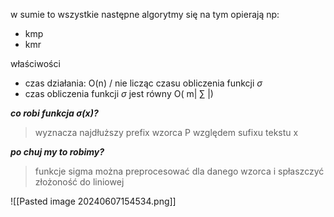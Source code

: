 w sumie to wszystkie następne algorytmy się na tym opierają np:
- kmp
- kmr

właściwości
- czas działania: O(n) / nie licząc czasu obliczenia funkcji $\sigma$ 
- czas obliczenia funkcji $\sigma$ jest równy O( m| $\sum$ |)

***co robi funkcja $\sigma(x)$?***
> wyznacza najdłuższy prefix wzorca P względem sufixu tekstu x

 ***po chuj my to robimy?***
>  funkcje sigma można preprocesować dla danego wzorca i spłaszczyć złożoność do liniowej 


![[Pasted image 20240607154534.png]]

